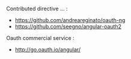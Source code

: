 Contributed directive ... :
* https://github.com/andreareginato/oauth-ng
* https://github.com/seegno/angular-oauth2

Oauth commercial service :
* http://go.oauth.io/angular/
